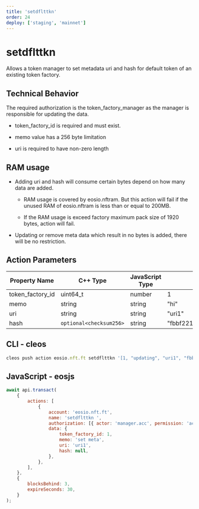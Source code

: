 ```yaml
---
title: 'setdflttkn'
order: 24
deploy: ['staging', 'mainnet']
---
```


# setdflttkn

Allows a token manager to set metadata uri and hash for default token of an existing token factory.

## Technical Behavior

The required authorization is the token_factory_manager as the manager is responsible for updating the data.

-   token_factory_id is required and must exist.

-   memo value has a 256 byte limitation

-   uri is required to have non-zero length

## RAM usage

-   Adding uri and hash will consume certain bytes depend on how many data are added.

    -   RAM usage is covered by eosio.nftram. But this action will fail if the unused RAM of eosio.nftram is less than or equal to 200MB.

    -   If the RAM usage is exceed factory maximum pack size of 1920 bytes, action will fail.

-   Updating or remove meta data which result in no bytes is added, there will be no restriction.

## Action Parameters

| Property Name    | C++ Type                | JavaScript Type | Example                                                            |
| ---------------- | ----------------------- | --------------- | ------------------------------------------------------------------ |
| token_factory_id | uint64_t                | number          | 1                                                                  |
| memo             | string                  | string          | "hi"                                                               |
| uri              | string                  | string          | "uri1"                                                             |
| hash             | `optional<checksum256>` | string          | "fbbf2217571b6dbe2fca75b0fd3aebb5b4e247bc89e235d4d09d014bb855d1c9" |

## CLI - cleos

```javascript
cleos push action eosio.nft.ft setdflttkn '[1, "updating", "uri1", "fbbf2217571b6dbe2fca75b0fd3aebb5b4e247bc89e235d4d09d014bb855d1c9"]' -p manager.acc@active
```

## JavaScript - eosjs

```javascript
await api.transact(
    {
        actions: [
            {
                account: 'eosio.nft.ft',
                name: 'setdflttkn ',
                authorization: [{ actor: 'manager.acc', permission: 'active' }],
                data: {
                    token_factory_id: 1,
                    memo: 'set meta',
                    uri: 'uri1',
                    hash: null,
                },
            },
        ],
    },
    {
        blocksBehind: 3,
        expireSeconds: 30,
    }
);
```
